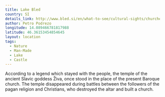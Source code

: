 ```yaml
---
title: Lake Bled
country: SI
details_link: http://www.bled.si/en/what-to-see/cultural-sights/churches/the-church-on-the-island
author: Petro Podrezo
longitude: 14.089466781817988
latitude: 46.36153454854645
layout: location
tags:
  - Nature
  - Man-Made
  - Lake
  - Castle
---
```

According to a legend which stayed with the people, the temple of the ancient Slavic goddess Živa, once stood in the place of the present Baroque church. The temple disappeared during battles between the followers of the pagan religion and Christians, who destroyed the altar and built a church.
